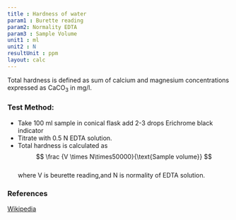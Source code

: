 ```yaml
---
title : Hardness of water
param1 : Burette reading
param2: Normality EDTA
param3 : Sample Volume 
unit1 : ml
unit2 : N
resultUnit : ppm
layout: calc
---
```


Total hardness is defined as sum of calcium and magnesium concentrations expressed as CaCO<sub>3</sub> in mg/l. 
### Test Method:</b> 
- Take 100 ml sample in conical flask add 2-3 drops Erichrome black indicator  
- Titrate with 0.5 N EDTA solution.
- Total hardness is calculated as
  $$ \frac {V \times N\times50000}{\text{Sample volume}} $$   
where 
V is beurette reading,and N is normality of EDTA solution.
### References
[Wikipedia](https://en.wikipedia.org/wiki/Hard_water)

<script>  
    const inputs = document.querySelectorAll('input');    
    inputs.forEach(input => {   
      input.addEventListener('input', () => {
       
        calculate();
      });      
      // Check on page load
      if (input.value) {
        input.closest('.outlined-field').classList.add('has-content');
      }
    });
    // Calculate function 
    function calculate() {
      const v1 = parseFloat(document.getElementById('param1').value) || 0;
      const v2 = parseFloat(document.getElementById('param2').value) || 0;      
      const v3 = parseFloat(document.getElementById('param3').value) || 0;
      //const param5 = parseFloat(document.getElementById('param5').value) || 0;      
     
      const result = (v1*v2*50000/v3)
      
      document.getElementById('result').innerText = result.toFixed(2);
    }
</script>



